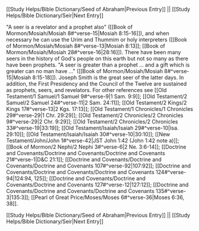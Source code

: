 [[Study Helps/Bible Dictionary/Seed of Abraham|Previous Entry]]  ||  [[Study Helps/Bible Dictionary/Seir|Next Entry]]

 "A seer is a revelator and a prophet also" ([[Book of Mormon/Mosiah/Mosiah 8#^verse-15|Mosiah 8:15-16]]), and when necessary he can use the Urim and Thummim or holy interpreters ([[Book of Mormon/Mosiah/Mosiah 8#^verse-13|Mosiah 8:13]]; [[Book of Mormon/Mosiah/Mosiah 28#^verse-16|28:16]]). There have been many seers in the history of God's people on this earth but not so many as there have been prophets. "A seer is greater than a prophet ... and a gift which is greater can no man have ..." ([[Book of Mormon/Mosiah/Mosiah 8#^verse-15|Mosiah 8:15-18]]). Joseph Smith is the great seer of the latter days. In addition, the First Presidency and the Council of the Twelve are sustained as prophets, seers, and revelators. For other references see [[Old Testament/1 Samuel/1 Samuel 9#^verse-9|1 Sam. 9:9]]; [[Old Testament/2 Samuel/2 Samuel 24#^verse-11|2 Sam. 24:11]]; [[Old Testament/2 Kings/2 Kings 17#^verse-13|2 Kgs. 17:13]]; [[Old Testament/1 Chronicles/1 Chronicles 29#^verse-29|1 Chr. 29:29]]; [[Old Testament/2 Chronicles/2 Chronicles 9#^verse-29|2 Chr. 9:29]]; [[Old Testament/2 Chronicles/2 Chronicles 33#^verse-19|33:19]]; [[Old Testament/Isaiah/Isaiah 29#^verse-10|Isa. 29:10]]; [[Old Testament/Isaiah/Isaiah 30#^verse-10|30:10]]; [[New Testament/John/John 1#^verse-42|JST John 1:42 (John 1:42 note a)]]; [[Book of Mormon/2 Nephi/2 Nephi 3#^verse-6|2 Ne. 3:6-14]]; [[Doctrine and Covenants/Doctrine and Covenants/Doctrine and Covenants 21#^verse-1|D&C 21:1]]; [[Doctrine and Covenants/Doctrine and Covenants/Doctrine and Covenants 107#^verse-92|107:92]]; [[Doctrine and Covenants/Doctrine and Covenants/Doctrine and Covenants 124#^verse-94|124:94, 125]]; [[Doctrine and Covenants/Doctrine and Covenants/Doctrine and Covenants 127#^verse-12|127:12]]; [[Doctrine and Covenants/Doctrine and Covenants/Doctrine and Covenants 135#^verse-3|135:3]]; [[Pearl of Great Price/Moses/Moses 6#^verse-36|Moses 6:36, 38]].

[[Study Helps/Bible Dictionary/Seed of Abraham|Previous Entry]]  ||  [[Study Helps/Bible Dictionary/Seir|Next Entry]]